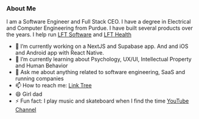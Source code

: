 ### About Me

I am a Software Engineer and Full Stack CEO. I have a degree in Electrical and Computer Engineering from Purdue. I have built several products over the years. I help run [LFT Software](https://lftsoftware.co) and [LFT Health](https://lft-health.co)

- 🔭 I’m currently working on a NextJS and Supabase app. And and iOS and Android app with React Native.
- 🌱 I’m currently learning about Psychology, UX/UI, Intellectual Property and Human Behavior
- 💬 Ask me about anything related to software engineering, SaaS and running companies
- 📫 How to reach me: [Link Tree](https://linktr.ee/adscroggin)
- 😄 Girl dad
- ⚡ Fun fact: I play music and skateboard when I find the time [YouTube Channel](https://www.youtube.com/channel/UCiQG6shVdELr-zjsedDRTEw)
